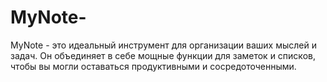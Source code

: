 # MyNote-
MyNote - это идеальный инструмент для организации ваших мыслей и задач. Он объединяет в себе мощные функции для заметок и списков, чтобы вы могли оставаться продуктивными и сосредоточенными.
